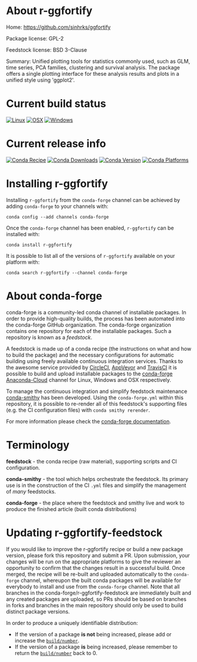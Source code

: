 About r-ggfortify
=================

Home: https://github.com/sinhrks/ggfortify

Package license: GPL-2

Feedstock license: BSD 3-Clause

Summary: Unified plotting tools for statistics commonly used, such as GLM, time series, PCA families, clustering and survival analysis. The package offers a single plotting interface for these analysis results and plots in a unified style using 'ggplot2'.



Current build status
====================

[![Linux](https://img.shields.io/circleci/project/github/conda-forge/r-ggfortify-feedstock/master.svg?label=Linux)](https://circleci.com/gh/conda-forge/r-ggfortify-feedstock)
[![OSX](https://img.shields.io/travis/conda-forge/r-ggfortify-feedstock/master.svg?label=macOS)](https://travis-ci.org/conda-forge/r-ggfortify-feedstock)
[![Windows](https://img.shields.io/appveyor/ci/conda-forge/r-ggfortify-feedstock/master.svg?label=Windows)](https://ci.appveyor.com/project/conda-forge/r-ggfortify-feedstock/branch/master)

Current release info
====================
[![Conda Recipe](https://img.shields.io/badge/recipe-r--ggfortify-green.svg)](https://anaconda.org/conda-forge/r-ggfortify)
[![Conda Downloads](https://img.shields.io/conda/dn/conda-forge/r-ggfortify.svg)](https://anaconda.org/conda-forge/r-ggfortify)
[![Conda Version](https://img.shields.io/conda/vn/conda-forge/r-ggfortify.svg)](https://anaconda.org/conda-forge/r-ggfortify)
[![Conda Platforms](https://img.shields.io/conda/pn/conda-forge/r-ggfortify.svg)](https://anaconda.org/conda-forge/r-ggfortify)

Installing r-ggfortify
======================

Installing `r-ggfortify` from the `conda-forge` channel can be achieved by adding `conda-forge` to your channels with:

```
conda config --add channels conda-forge
```

Once the `conda-forge` channel has been enabled, `r-ggfortify` can be installed with:

```
conda install r-ggfortify
```

It is possible to list all of the versions of `r-ggfortify` available on your platform with:

```
conda search r-ggfortify --channel conda-forge
```


About conda-forge
=================

conda-forge is a community-led conda channel of installable packages.
In order to provide high-quality builds, the process has been automated into the
conda-forge GitHub organization. The conda-forge organization contains one repository
for each of the installable packages. Such a repository is known as a *feedstock*.

A feedstock is made up of a conda recipe (the instructions on what and how to build
the package) and the necessary configurations for automatic building using freely
available continuous integration services. Thanks to the awesome service provided by
[CircleCI](https://circleci.com/), [AppVeyor](http://www.appveyor.com/)
and [TravisCI](https://travis-ci.org/) it is possible to build and upload installable
packages to the [conda-forge](https://anaconda.org/conda-forge)
[Anaconda-Cloud](http://docs.anaconda.org/) channel for Linux, Windows and OSX respectively.

To manage the continuous integration and simplify feedstock maintenance
[conda-smithy](http://github.com/conda-forge/conda-smithy) has been developed.
Using the ``conda-forge.yml`` within this repository, it is possible to re-render all of
this feedstock's supporting files (e.g. the CI configuration files) with ``conda smithy rerender``.

For more information please check the [conda-forge documentation](https://conda-forge.org/docs/).

Terminology
===========

**feedstock** - the conda recipe (raw material), supporting scripts and CI configuration.

**conda-smithy** - the tool which helps orchestrate the feedstock.
                   Its primary use is in the construction of the CI ``.yml`` files
                   and simplify the management of *many* feedstocks.

**conda-forge** - the place where the feedstock and smithy live and work to
                  produce the finished article (built conda distributions)


Updating r-ggfortify-feedstock
==============================

If you would like to improve the r-ggfortify recipe or build a new
package version, please fork this repository and submit a PR. Upon submission,
your changes will be run on the appropriate platforms to give the reviewer an
opportunity to confirm that the changes result in a successful build. Once
merged, the recipe will be re-built and uploaded automatically to the
`conda-forge` channel, whereupon the built conda packages will be available for
everybody to install and use from the `conda-forge` channel.
Note that all branches in the conda-forge/r-ggfortify-feedstock are
immediately built and any created packages are uploaded, so PRs should be based
on branches in forks and branches in the main repository should only be used to
build distinct package versions.

In order to produce a uniquely identifiable distribution:
 * If the version of a package **is not** being increased, please add or increase
   the [``build/number``](http://conda.pydata.org/docs/building/meta-yaml.html#build-number-and-string).
 * If the version of a package **is** being increased, please remember to return
   the [``build/number``](http://conda.pydata.org/docs/building/meta-yaml.html#build-number-and-string)
   back to 0.